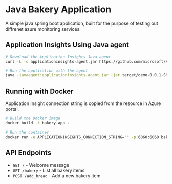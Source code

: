 # Java Bakery Application

A simple java spring boot application, built for the purpose of testing out diffrenet azure monitoring services.

## Application Insights Using Java agent

```bash
# Download the Application Insights Java agent
curl -L -o applicationinsights-agent.jar https://github.com/microsoft/ApplicationInsights-Java/releases/download/3.4.17/applicationinsights-agent-3.4.17.jar

# Run the application with the agent
java -javaagent:applicationinsights-agent.jar -jar target/demo-0.0.1-SNAPSHOT.jar
```

## Running with Docker

Application Insight connection string is copied from the resource in Azure portal. 

```bash
# Build the Docker image
docker build -t bakery-app .

# Run the container
docker run -e APPLICATIONINSIGHTS_CONNECTION_STRING="" -p 6060:6060 bakery-app
```

## API Endpoints

- `GET /` - Welcome message
- `GET /bakery` - List all bakery items
- `POST /add_bread` - Add a new bakery item



